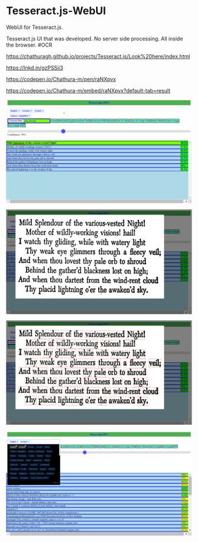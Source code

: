 # Tesseract.js-WebUI
WebUI for Tesseract.js.

Tesseract.js UI that was developed. No server side processing. All inside the browser. #OCR


https://chathuragh.github.io/projects/Tesseract.js/Look%20here/index.html

https://lnkd.in/gzPSSii3

https://codepen.io/Chathura-m/pen/raNXpvx

https://codepen.io/Chathura-m/embed/raNXpvx?default-tab=result




![Preview-1](https://github.com/ChathuraGH/ChathuraGH.github.io/blob/9e910636c09864aa0f10ae8d495aba67a190cbf2/projects/Tesseract.js/3.png)

![Preview-2](https://github.com/ChathuraGH/ChathuraGH.github.io/blob/9e910636c09864aa0f10ae8d495aba67a190cbf2/projects/Tesseract.js/4.png)

![Preview-3](https://github.com/ChathuraGH/ChathuraGH.github.io/blob/9e910636c09864aa0f10ae8d495aba67a190cbf2/projects/Tesseract.js/5.png)



![Preview-4](https://github.com/ChathuraGH/ChathuraGH.github.io/blob/9e910636c09864aa0f10ae8d495aba67a190cbf2/projects/Tesseract.js/22.png)
